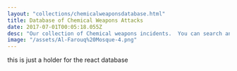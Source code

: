 ```yaml
---
layout: "collections/chemicalweaponsdatabase.html"
title: Database of Chemical Weapons Attacks
date: 2017-07-01T00:05:18.055Z
desc: "Our collection of Chemical weapons incidents.  You can search and filter."
image: "/assets/Al-Farouq%20Mosque-4.png"
---
```


this is just a holder for the react database
